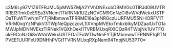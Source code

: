 c3M6Ly9ZV1Z6TFRJMU5pMW5ZMjA2YVhONExubDBMVGc0TlRJd09UVTRRREl3Tmk0eE9Ea3VNemt1TkRNNk1UZzNOVGM9CnNzOi8vWVdWekxUSTFOaTFuWTIwNmFYTjRMbmwwTFRRME16a3pNRGczUURFMU55NHlORFV1TVRrM0xqYzNPakV3TWpNeQpzczovL1lXVnpMVEkxTmkxblkyMDZaalUxTG1aMWJpMDNNVEkzTlRNek1VQXhOekl1TVRBMUxqRXlOQzR4TWpjNk1UVTFOakE9CnNzOi8vWVdWekxUSTFOaTFuWTIwNmFYTjRMbmwwTFRNNE1qRTNPVEE1UURFeU9DNHhPVGt1TVRNMUxqRXpNam94TnpjNU53PT0=